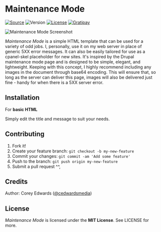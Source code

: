 # Maintenance Mode
[![Source](https://img.shields.io/badge/source-cedwardsmedia/maintenance--mode-blue.svg?style=flat-square "Source")](https://www.github.com/cedwardsmedia/maintenance-mode)
![Version](https://img.shields.io/badge/version-1.0-brightgreen.svg?style=flat-square)
[![License](https://img.shields.io/badge/license-MIT-lightgrey.svg?style=flat-square "License")](./LICENSE)
[![Gratipay](https://img.shields.io/gratipay/cedwardsmedia.svg?style=flat-square "License")](https://gratipay.com/~cedwardsmedia/)

![Maintenance Mode Screenshot](https://cdn.cedwardsmedia.com/images/maintenance-mode/screenshot.png "Maintenance Mode Screenshot")

_Maintenance Mode_ is a simple HTML template that can be used for a variety of odd jobs. I, personally, use it on my web server in place of generic 5XX error messages. It can also be easily tailored for use as a cpanel-skel placeholder for new sites. It's inspired by the Drupal maintenance mode page and is designed to be simple, elegant, and lightweight. Keeping with this concept, I highly recommend including any images in the document through base64 encoding. This will ensure that, so long as the server can deliver this page, images will also be delivered just fine - handy for when there is a 5XX server error.

## Installation
For **basic HTML**

Simply edit the title and message to suit your needs.

## Contributing

1. Fork it!
2. Create your feature branch: `git checkout -b my-new-feature`
3. Commit your changes: `git commit -am 'Add some feature'`
4. Push to the branch: `git push origin my-new-feature`
5. Submit a pull request ^^,

## Credits
Author: Corey Edwards ([@cedwardsmedia](https://www.twitter.com/cedwardsmedia))

## License
_Maintenance Mode_ is licensed under the **MIT License**. See LICENSE for more.
